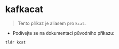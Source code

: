 # kafkacat

> Tento příkaz je aliasem pro `kcat`.

- Podívejte se na dokumentaci původního příkazu:

`tldr kcat`
